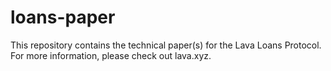# loans-paper

This repository contains the technical paper(s) for the Lava Loans Protocol. For more information, please check out lava.xyz. 
